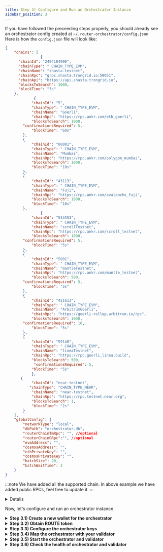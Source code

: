 ```yaml
---
title: Step 3) Configure and Run an Orchestrator Instance
sidebar_position: 3
---
```

If you have followed the preceeding steps properly, you should already see an orchestrator config created at `~/.router-orchestrator/config.json`. Here is how the `config.json` file will look like:
```json
{
    "chains": [
	            {
      "chainId": "2494104990",
      "chainType": " CHAIN_TYPE_EVM",
      "chainName": "shasta-testnet",
      "chainRpc": "grpc.shasta.trongrid.io:50051",
      "chainApi": "https://api.shasta.trongrid.io",
      "blocksToSearch": 1000,
      "blockTime": "3s"
    },
             {
            "chainId": "5",
            "chainType": " CHAIN_TYPE_EVM",
            "chainName": "Goerli",
            "chainRpc": "https://rpc.ankr.com/eth_goerli",
            "blocksToSearch": 1000,
	    "confirmationsRequired": 5,
            "blockTime": "60s"
        },
        {
            "chainId": "80001",
            "chainType": " CHAIN_TYPE_EVM",
            "chainName": "Mumbai",
            "chainRpc": "https://rpc.ankr.com/polygon_mumbai",
            "blocksToSearch": 1000,
            "blockTime": "10s"
        },
        {
            "chainId": "43113",
            "chainType": " CHAIN_TYPE_EVM",
            "chainName": "Fuji",
            "chainRpc": "https://rpc.ankr.com/avalanche_fuji",
            "blocksToSearch": 1000,
            "blockTime": "10s"
        },
                {
            "chainId": "534353",
            "chainType": " CHAIN_TYPE_EVM",
            "chainName": "scrollTestnet",
            "chainRpc": "https://rpc.ankr.com/scroll_testnet",
            "blocksToSearch": 1000,
	    "confirmationsRequired": 5,
            "blockTime": "5s"
        },
        {
            "chainId": "5001",
            "chainType": " CHAIN_TYPE_EVM",
            "chainName": "mantleTestnet",
            "chainRpc": "https://rpc.ankr.com/mantle_testnet",
            "blocksToSearch": 500,
	    "confirmationsRequired": 5,
            "blockTime": "5s"
        },
        {
            "chainId": "421613",
            "chainType": " CHAIN_TYPE_EVM",
            "chainName": "ArbitrumGoerli",
            "chainRpc": "https://goerli-rollup.arbitrum.io/rpc",
            "blocksToSearch": 1000,
	    "confirmationsRequired": 10,
            "blockTime": "5s"
	    },
	    {
            "chainId": "59140",
            "chainType": " CHAIN_TYPE_EVM",
            "chainName": "lineaTestnet",
            "chainRpc": "https://rpc.goerli.linea.build",
            "blocksToSearch": 500,
             "confirmationsRequired": 5,
            "blockTime": "5s"
            },
	   {
            "chainId": "near-testnet",
           "chainType": "CHAIN_TYPE_NEAR",
            "chainName": "near-testnet",
            "chainRpc": "https://rpc.testnet.near.org",
            "blocksToSearch": 1,
            "blockTime": "2s"
        }
    ],
    "globalConfig": {
        "networkType": "local",
        "dbPath": "orchestrator.db",
        "routerChainTmRpc": "", //optional
        "routerChainGRpc":"", //optional
        "evmAddress": "",
        "cosmosAddress": "",
        "ethPrivateKey": "",
        "cosmosPrivateKey": "",
        "batchSize": 20,
        "batchWaitTime": 3
    }
}
```
:::note
We have added all the supported chain. In above example we have added public RPCs, feel free to update it.
:::
<details>

### Connection with Router-chain

To connect with router chain you can keep `networkType` as testnet, or if you are running your own node you can keep it as `local`. 
If you need to customize the tmRpc or gRpc settings, you can specify the `routerChainTmRpc` and `routerChainGRpc` options. In this scenario, you should also specify the `networkType` as either "local" or "testnet" so that it can determine the chain ID from there.

</details>

Now, let's configure and run an orchestrator instance.

<details>
<summary><b>Step 3.1) Create a new wallet for the orchestrator</b></summary>

```bash
routerd keys add my-orchestrator-key --chain-id router_9601-1 --keyring-backend file
```

The aforementioned command will create a new wallet with name `my-orchestrator-key` and will ask you to set a password. 

:::caution
Remember the password used or store it in a safe place. 
:::

```bash
# example output

- name: my-orchestrator-key
  type: local
  address: router13cffzsfgjklfq17poq2ifm0xn426ing3bqk5q1
  pubkey: '{"@type":"/routerprotocol.routerchain.crypto.ethsecp256k1.PubKey",
  mnemonic: ""
  
**Important** write this mnemonic phrase in a safe place.
It is the only way to recover your account if you ever forget your password.

chocolate wife later depart same window health ocean happy dog formula pen sun retail tank ship board awesome couch laptop city bottle curtain bowl
```
:::tip
The mnemonic phrase is better backed up on a physical paper, storing it in cloud storage may compromise the validator later.
:::

:::tip
Remember the address starting from `router`, this is the address of your Router Chain orchestrator account.
:::


</details>

<details>
<summary><b>Step 3.2) Obtain ROUTE token</b></summary>

Now, add funds to your orchestrator wallet as it will be used to pay for the gas fees:

```bash
routerd tx bank send <validator-node-key-name> $(routerd keys show my-orchestrator-key -a --keyring-backend file) 1000000000000000000route --from my-validator-key --chain-id router_9601-1 --fees 1000000000000000route --keyring-backend  file
```

After a few minutes, you can verify the deposit by querying the account balance using the following command:
```bash
routerd query bank balances $(routerd keys show my-orchestrator-key -a --keyring-backend file) --chain-id router_9601-1 --keyring-backend file
```

</details>

<details>
<summary><b>Step 3.3) Configure the orchestrator keys</b></summary>

Add the relevant keys in `.router-orchestrator/config.json`:

```json
{
    "chains": [
        {
            "chainId": "<CHAIN_ID>",
            "chainType": "<CHAIN_TYPE>",
            "chainName": "<CHAIN_NAME>",
            "chainRpc": "<CHAIN_RPC>",
            "blocksToSearch": 1000,
            "blockTime": "10s"
        }
    ],
    "globalConfig": {
        "networkType": "<NETWORK_TYPE>",
        "dbPath": "processedblock.db",
        "ethPrivateKey": "<ETH_PRIVATE_KEY>",
        "cosmosPrivateKey": "<COSMOS_PRIVATE_KEY>",
        "batchSize": 100,
        "batchWaitTime": 20
    }
}
```

- `chains` is an array of objects including info about all the chains you want to listen to as an orchestrator. This needs to be done only for external chains i.e. Router Chain will not be part of the orchestrator chains config. For each chain, you need to provide:
    - `chainId` - the chain id of the network
    - `chainType` - the type of chain, possible values are:
        `CHAIN_TYPE_EVM`,
        `CHAIN_TYPE_COSMOS`,
        `CHAIN_TYPE_POLKADOT`,
        `CHAIN_TYPE_SOLANA`,
        `CHAIN_TYPE_NEAR`
    - `chainName` - the name of the chain
    - `chainRpc` - the RPC endpoint of the chain


- `globalConfig` includes global configuration details like:
    - `NETWORK_TYPE` - `testnet`
    - `ETH_PRIVATE_KEY` - create a new account on metamask, you can use the private key of this wallet (not necessary to have have funds in this wallet, it will be used just for signing messages)
    - `COSMOS_PRIVATE_KEY` - the private key of the wallet you created for the orchestrator


To obtain the orchestrator's `COSMOS_PRIVATE_KEY`, run 
```bash
routerd keys unsafe-export-eth-key my-orchestrator-key --keyring-backend file
```

### For Listening to NEAR Transactions

To access the data provided by [NEAR Lake](/tools/realtime#near-lake-indexer) you need to provide valid AWS credentials in order to be charged by the AWS for the S3 usage.

:::info AWS-cli
We will require AWS CLI to access to query S3. If you don't have AWS CLI, please follow these steps. [AWS CLI](https://docs.aws.amazon.com/cli/latest/userguide/getting-started-install.html)
:::

### AWS S3 Credentials
To be able to get objects from the AWS S3 bucket you need to provide the AWS credentials.
AWS default profile configuration with aws configure looks similar to the following:
```
~/.aws/credentials
```
```
[default]
aws_access_key_id=AKIAIOSFODNN7EXAMPLE
aws_secret_access_key=wJalrXUtnFEMI/K7MDENG/bPxRfiCYEXAMPLEKEY
```
[AWS docs: Configuration and credential file settings](https://docs.aws.amazon.com/cli/latest/userguide/cli-configure-files.html)

#### Environment variables
Alternatively, you can provide your AWS credentials via environment variables with constant names:
```
$ export AWS_ACCESS_KEY_ID=AKIAIOSFODNN7EXAMPLE
$ AWS_SECRET_ACCESS_KEY=wJalrXUtnFEMI/K7MDENG/bPxRfiCYEXAMPLEKEY
$ AWS_DEFAULT_REGION=eu-central-1
```


Sample `.router-orchestrator/config.json`:
```json
{
    "chains": [
        {
            "chainId": "80001",
            "chainType": " CHAIN_TYPE_EVM",
            "chainName": "Mumbai",
            "chainRpc": "<RPC_URL>",
            "blocksToSearch": 1000,
            "blockTime": "10s"
        },
        {
            "chainId": "43113",
            "chainType": " CHAIN_TYPE_EVM",
            "chainName": "Fuji",
            "chainRpc": "<RPC_URL>",
            "blocksToSearch": 1000,
            "blockTime": "10s"
        },
        {
            "chainId": "nearTestnet",
            "chainType": " CHAIN_TYPE_NEAR",
            "chainName": "nearTestnet",
            "chainRpc": "<RPC_URL>",
            "blocksToSearch": 1000,
            "blockTime": "2s"
        }
    ],
    "globalConfig": {
        "mQEndpoint": "amqp://guest:guest@localhost",
        "networkType": "testnet",
        "dbPath": "processedblock.db",
        "ethPrivateKey": "<PRIVATE_KEY>",
        "cosmosPrivateKey": "<PRIVATE_KEY>",
        "batchSize": 100,
        "batchWaitTime": 20
    }
}
```

</details>


<details>
<summary><b>Step 3.4) Map the orchestrator with your validator</b></summary>

Every orchestrator needs to be mapped with a validator. This is done by sending a transaction on the chain to map an orchestrator with a validator.

```bash
routerd tx attestation set-orchestrator-address $(routerd keys show my-orchestrator-key -a --keyring-backend file) <EVM-ADDRESS-FOR-SIGNING-TXNS> --from my-validator-key --chain-id router_9601-1 --fees 1000000000000000route --keyring-backend file
```

`EVM-KEY-FOR-SIGNING-TXNS` is the public address corresponding to the `ETH_PRIVATE_KEY` used in the orchestrator config in the previous step.

</details>

<details>
<summary><b>Step 3.5) Start the orchestrator and validator</b></summary>

```bash
sudo systemctl daemon-reload
sudo systemctl restart cosmovisor.service
sudo systemctl restart orchestrator.service
```

After executing the aforementioned commands, your orchestrator instance will start running. You can query the orchestrator's health checkpoint using the command given below to see if everything is working fine:

```bash
curl localhost:8001/health
```

In case your health check is not working or you face any issue, you can check the orchestrator and validator logs using the following commands:

```bash
sudo journalctl -u orchestrator.service -f
sudo journalctl -u cosmovisor.service -f
```

</details>

<details>
<summary><b>Step 3.6) Check the health of orchestrator and validator</b></summary>

```bash
validator_health.sh $(routerd keys show <validator-node-key-name> -a --keyring-backend file --bech=val)
```

</details>
